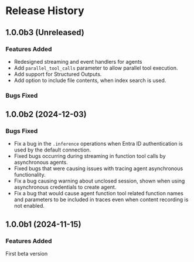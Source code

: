 # Release History

## 1.0.0b3 (Unreleased)

### Features Added

* Redesigned streaming and event handlers for agents 
* Add `parallel_tool_calls` parameter to allow parallel tool execution.
* Add support for Structured Outputs.
* Add option to include file contents, when index search is used.

### Bugs Fixed

## 1.0.0b2 (2024-12-03)

### Bugs Fixed

* Fix a bug in the `.inference` operations when Entra ID authentication is used by the default connection.
* Fixed bugs occurring during streaming in function tool calls by asynchronous agents.
* Fixed bugs that were causing issues with tracing agent asynchronous functionality.
* Fix a bug causing warning about unclosed session, shown when using asynchronous credentials to create agent.
* Fix a bug that would cause agent function tool related function names and parameters to be included in traces even when content recording is not enabled.

## 1.0.0b1 (2024-11-15)

### Features Added

First beta version
